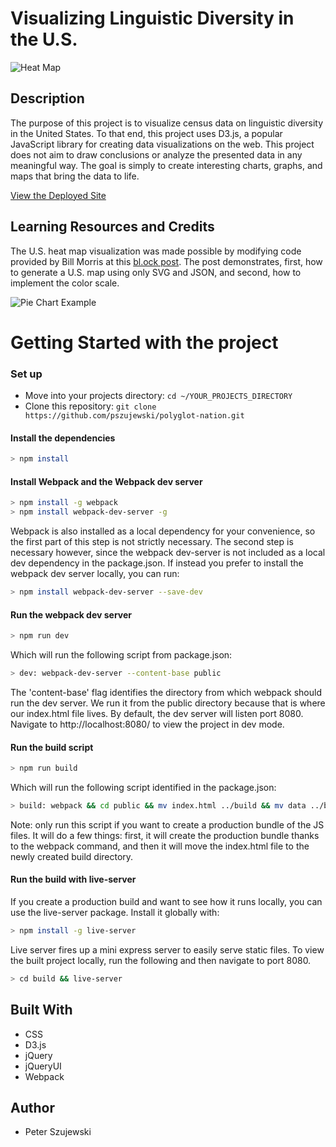 # Visualizing Linguistic Diversity in the U.S.
![Heat Map](https://github.com/pszujewski/polyglot-nation/blob/master/src/images/heat-map.png)

## Description

The purpose of this project is to visualize census data on linguistic diversity in the United States. To that end, this project uses D3.js, a popular JavaScript library for creating data visualizations on the web. This project does not aim to draw conclusions or analyze the presented data in any meaningful way. The goal is simply to create interesting charts, graphs, and maps that bring the data to life. 

[View the Deployed Site](https://polyglot-nation.surge.sh/)

## Learning Resources and Credits
The U.S. heat map visualization was made possible by modifying code provided by Bill Morris at this [bl.ock post](https://bl.ocks.org/wboykinm/dbbe50d1023f90d4e241712395c27fb3). The post demonstrates, first, how to generate a U.S. map using only SVG and JSON, and second, how to implement the color scale. 

![Pie Chart Example](https://github.com/pszujewski/polyglot-nation/blob/master/src/images/color-wheel.png)

# Getting Started with the project

### Set up

* Move into your projects directory: `cd ~/YOUR_PROJECTS_DIRECTORY`
* Clone this repository: `git clone https://github.com/pszujewski/polyglot-nation.git`

#### Install the dependencies

```bash
> npm install
```

#### Install Webpack and the Webpack dev server

```bash
> npm install -g webpack
> npm install webpack-dev-server -g
```
Webpack is also installed as a local dependency for your convenience, so the first part of this step is not strictly necessary. The second step is necessary however, since the webpack dev-server is not included as a local dev dependency in the package.json. If instead you prefer to install the webpack dev server locally, you can run: 

```bash
> npm install webpack-dev-server --save-dev
```

#### Run the webpack dev server

```bash
> npm run dev
```
Which will run the following script from package.json: 

```bash
> dev: webpack-dev-server --content-base public
```
The 'content-base' flag identifies the directory from which webpack should run the dev server. We run it from the public directory because that is where our index.html file lives. By default, the dev server will listen port 8080. Navigate to http://localhost:8080/ to view the project in dev mode. 

#### Run the build script

```bash
> npm run build
```
Which will run the following script identified in the package.json:

```bash
> build: webpack && cd public && mv index.html ../build && mv data ../build 
```
Note: only run this script if you want to create a production bundle of the JS files. It will do a few things: first, it will create the production bundle thanks to the webpack command, and then it will move the index.html file to the newly created build directory. 

#### Run the build with live-server

If you create a production build and want to see how it runs locally, you can use the live-server package. Install it globally with: 

```bash
> npm install -g live-server
```

Live server fires up a mini express server to easily serve static files. To view the built project locally, run the following and then navigate to port 8080. 

```bash
> cd build && live-server
```

## Built With
* CSS
* D3.js
* jQuery
* jQueryUI
* Webpack

## Author

* Peter Szujewski



